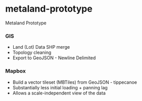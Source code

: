 # metaland-prototype

Metaland Prototype

### GIS 
* Land (Lot) Data SHP merge
* Topology cleaning
* Export to GeoJSON - Newline Delimited

### Mapbox
* Build a vector tileset (MBTiles) from GeoJSON - tippecanoe
 * Substantially less initial loading + panning lag
 * Allows a scale-independent view of the data

